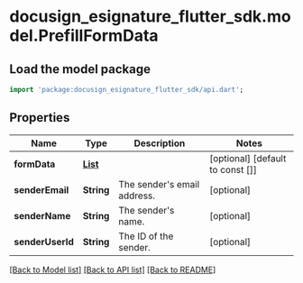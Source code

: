 # docusign_esignature_flutter_sdk.model.PrefillFormData

## Load the model package
```dart
import 'package:docusign_esignature_flutter_sdk/api.dart';
```

## Properties
Name | Type | Description | Notes
------------ | ------------- | ------------- | -------------
**formData** | [**List<FormDataItem>**](FormDataItem.md) |  | [optional] [default to const []]
**senderEmail** | **String** | The sender's email address. | [optional] 
**senderName** | **String** | The sender's name. | [optional] 
**senderUserId** | **String** | The ID of the sender. | [optional] 

[[Back to Model list]](../README.md#documentation-for-models) [[Back to API list]](../README.md#documentation-for-api-endpoints) [[Back to README]](../README.md)


